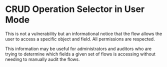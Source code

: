 # CRUD Operation Selector in User Mode

This is not a vulnerability but an informational notice that the flow allows the user to 
access a specific object and field. All permissions are respected.

This information may be useful for administrators and auditors who are trying to determine
which fields a given set of flows is accessing without needing to manually audit the flows.

